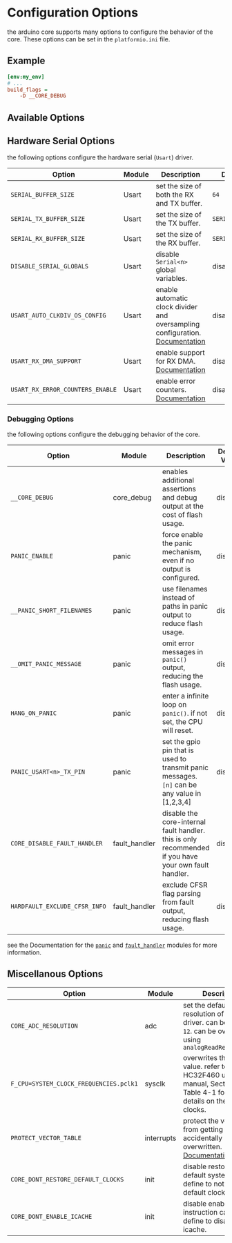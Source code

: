 # Configuration Options

the arduino core supports many options to configure the behavior of the core. These options can be set in the `platformio.ini` file.

## Example

```ini
[env:my_env]
# ...
build_flags = 
    -D __CORE_DEBUG
```

## Available Options

## Hardware Serial Options

the following options configure the hardware serial (`Usart`) driver.

| Option                           | Module | Description                                                                                            | Default Value        |
| -------------------------------- | ------ | ------------------------------------------------------------------------------------------------------ | -------------------- |
| `SERIAL_BUFFER_SIZE`             | Usart  | set the size of both the RX and TX buffer.                                                             | `64`                 |
| `SERIAL_TX_BUFFER_SIZE`          | Usart  | set the size of the TX buffer.                                                                         | `SERIAL_BUFFER_SIZE` |
| `SERIAL_RX_BUFFER_SIZE`          | Usart  | set the size of the RX buffer.                                                                         | `SERIAL_BUFFER_SIZE` |
| `DISABLE_SERIAL_GLOBALS`         | Usart  | disable `Serial<n>` global variables.                                                                  | disabled             |
| `USART_AUTO_CLKDIV_OS_CONFIG`    | Usart  | enable automatic clock divider and oversampling configuration. [Documentation](./usart/AUTO_CLKDIV.md) | disabled             |
| `USART_RX_DMA_SUPPORT`           | Usart  | enable support for RX DMA. [Documentation](./usart/RX_DMA.md)                                          | disabled             |
| `USART_RX_ERROR_COUNTERS_ENABLE` | Usart  | enable error counters. [Documentation](./usart/ERROR_COUNTERS.md)                                      | disabled             |


### Debugging Options

the following options configure the debugging behavior of the core.

| Option                        | Module        | Description                                                                                           | Default Value |
| ----------------------------- | ------------- | ----------------------------------------------------------------------------------------------------- | ------------- |
| `__CORE_DEBUG`                | core_debug    | enables additional assertions and debug output at the cost of flash usage.                            | disabled      |
| `PANIC_ENABLE`                | panic         | force enable the panic mechanism, even if no output is configured.                                    | disabled      |
| `__PANIC_SHORT_FILENAMES`     | panic         | use filenames instead of paths in panic output to reduce flash usage.                                 | disabled      |
| `__OMIT_PANIC_MESSAGE`        | panic         | omit error messages in `panic()` output, reducing the flash usage.                                    | disabled      |
| `HANG_ON_PANIC`               | panic         | enter a infinite loop on `panic()`. if not set, the CPU will reset.                                   | disabled      |
| `PANIC_USART<n>_TX_PIN`       | panic         | set the gpio pin that is used to transmit panic messages. `[n]` can be any value in [1,2,3,4]         | disabled      |
| `CORE_DISABLE_FAULT_HANDLER`  | fault_handler | disable the core-internal fault handler. this is only recommended if you have your own fault handler. | disabled      |
| `HARDFAULT_EXCLUDE_CFSR_INFO` | fault_handler | exclude CFSR flag parsing from fault output, reducing flash usage.                                    | disabled      |

see the Documentation for the [`panic`](./PANIC.md) and [`fault_handler`](./FAULT_HANDLER.md) modules for more information.


## Miscellanous Options

| Option                                 | Module     | Description                                                                                                                       | Default Value                   |
| -------------------------------------- | ---------- | --------------------------------------------------------------------------------------------------------------------------------- | ------------------------------- |
| `CORE_ADC_RESOLUTION`                  | adc        | set the default resolution of ADC driver. can be `8`, `10`, or `12`. can be overwritten using `analogReadResolution()`            | `10`                            |
| `F_CPU=SYSTEM_CLOCK_FREQUENCIES.pclk1` | sysclk     | overwrites the `F_CPU` value. refer to the HC32F460 user manual, Section 4.3, Table 4-1 for more details on the different clocks. | `SYSTEM_CLOCK_FREQUENCIES.hclk` |
| `PROTECT_VECTOR_TABLE`                 | interrupts | protect the vector table from getting accidentally overwritten. [Documentation](./mpu/PROTECT_VECTOR_TABLE.md)                    | `1`                             |
| `CORE_DONT_RESTORE_DEFAULT_CLOCKS`     | init       | disable restoring the default system clock. define to not restore default clocks.                                                 | disabled                        |
| `CORE_DONT_ENABLE_ICACHE`              | init       | disable enabling flash instruction cache. define to disable icache.                                                               | disabled                        |
